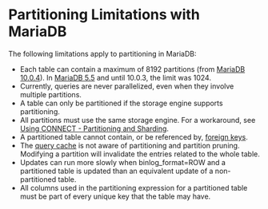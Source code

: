 # Partitioning Limitations with MariaDB

The following limitations apply to partitioning in MariaDB:

- Each table can contain a maximum of 8192 partitions (from [MariaDB 10.0.4](/kb/en/mariadb-1004-release-notes/)). In [MariaDB 5.5](/kb/en/what-is-mariadb-55/) and until 10.0.3, the limit was 1024.
- Currently, queries are never parallelized, even when they involve multiple partitions.
- A table can only be partitioned if the storage engine supports partitioning.
- All partitions must use the same storage engine. For a workaround, see [Using CONNECT - Partitioning and Sharding](/columns-storage-engines-and-plugins/storage-engines/connect/using-connect/using-connect-partitioning-and-sharding/).
- A partitioned table cannot contain, or be referenced by, [foreign keys](/replication/optimization-and-tuning/optimization-and-indexes/foreign-keys/).
- The [query cache](/replication/optimization-and-tuning/buffers-caches-and-threads/query-cache/) is not aware of partitioning and partition pruning. Modifying a partition will invalidate the entries related to the whole table.
- Updates can run more slowly when binlog_format=ROW and a partitioned table is updated than an equivalent update of a non-partitioned table.
- All columns used in the partitioning expression for a partitioned table must be part of every unique key that the table may have.
